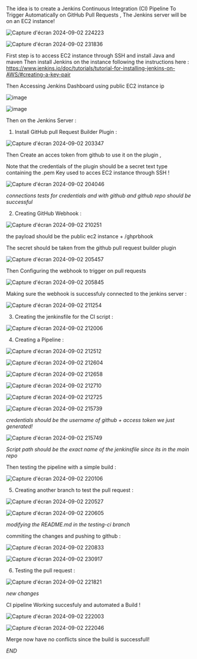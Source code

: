 The idea is to create a Jenkins Continuous Integration (CI) Pipeline To Trigger Automatically on GitHub Pull Requests , The Jenkins server will be on an EC2 instance! 

![Capture d'écran 2024-09-02 224223](https://github.com/user-attachments/assets/c2055c1a-7075-4697-9219-81dc36ddaf46)

![Capture d'écran 2024-09-02 231836](https://github.com/user-attachments/assets/87dd8cd3-91ef-4e81-a53e-37bcfe17a271)

First step is to access EC2 instance through SSH and install Java and maven 
Then install Jenkins on the instance following the instructions here : https://www.jenkins.io/doc/tutorials/tutorial-for-installing-jenkins-on-AWS/#creating-a-key-pair

Then Accessing Jenkins Dashboard using public EC2 instance ip 

![image](https://github.com/user-attachments/assets/49a87a92-1580-4e29-ac9b-1f60e6654a73)

![image](https://github.com/user-attachments/assets/a2df9e5c-7c54-4aa3-a54d-5a6b3203037f)


Then on the Jenkins Server : 
1) Install GitHub pull Request Builder Plugin : 

![Capture d'écran 2024-09-02 203347](https://github.com/user-attachments/assets/f69ab40b-7dfc-4f69-bed2-a5b51c014111)

Then Create an acces token from github to use it on the plugin , 

Note that the credentials of the plugin should be a secret text type containing the .pem Key used to acces EC2 instance through SSH !

![Capture d'écran 2024-09-02 204046](https://github.com/user-attachments/assets/ac4b1a12-6264-4429-a827-347aff69f700)

*connections tests for credentials and  with github and github repo should be successful*

2) Creating GitHub Webhook :

![Capture d'écran 2024-09-02 210251](https://github.com/user-attachments/assets/5320b44d-eb4f-4d71-9d8d-8da06829b4c0)

the payload should be the public ec2 instance + /ghprbhook

The secret should be taken from the github pull request builder plugin 

![Capture d'écran 2024-09-02 205457](https://github.com/user-attachments/assets/219f3ce4-4fcd-4ad0-8b95-80836257fd11)

Then Configuring the webhook to trigger on pull requests

![Capture d'écran 2024-09-02 205845](https://github.com/user-attachments/assets/c9c48375-d0d5-4069-8052-0bb845795a9a)

Making sure the webhook is successfuly connected to the jenkins server : 

![Capture d'écran 2024-09-02 211254](https://github.com/user-attachments/assets/624ece63-77a4-4586-9202-2f1879c65627)

3) Creating the jenkinsfile for the CI script :

![Capture d'écran 2024-09-02 212006](https://github.com/user-attachments/assets/b787a285-693a-49ee-a4f7-fb59d1e5fe4b)

4) Creating a Pipeline :

![Capture d'écran 2024-09-02 212512](https://github.com/user-attachments/assets/ca459f0c-7cb9-4506-9c3d-764d17fb7e13)

![Capture d'écran 2024-09-02 212604](https://github.com/user-attachments/assets/7bb31339-7077-4954-a6a2-ee8a83845641)

![Capture d'écran 2024-09-02 212658](https://github.com/user-attachments/assets/6a30cc94-f2f0-499c-8a00-d479a2fba86a)

![Capture d'écran 2024-09-02 212710](https://github.com/user-attachments/assets/6bd18c3d-c687-4f68-84dd-a83cd810e599)

![Capture d'écran 2024-09-02 212725](https://github.com/user-attachments/assets/8d811977-d73d-419c-b128-0220a23c965e)

![Capture d'écran 2024-09-02 215739](https://github.com/user-attachments/assets/2768c6f9-8030-4676-8ae2-8a552af5ea45)

*credentials should be the username of github + access token we just generated!*

![Capture d'écran 2024-09-02 215749](https://github.com/user-attachments/assets/b9c4761d-5dc9-4891-a71d-fdaac153869a)

*Script path should be the exact name of the jenkinsfile since its in the main repo*

Then testing the pipeline with a simple build : 

![Capture d'écran 2024-09-02 220106](https://github.com/user-attachments/assets/dff01048-03bf-45ab-8464-41a58036db36)

5) Creating another branch to test the pull request :

![Capture d'écran 2024-09-02 220527](https://github.com/user-attachments/assets/0d9284b5-7faf-45ee-a7f9-45182f6a86e9)

![Capture d'écran 2024-09-02 220605](https://github.com/user-attachments/assets/a419f0f4-e4d0-4498-bdbf-e27f12628240)

*modifying the README.md in the testing-ci branch*

commiting the changes and pushing to github : 

![Capture d'écran 2024-09-02 220833](https://github.com/user-attachments/assets/fbe75034-0f36-44e5-939b-bbee5265a547)

![Capture d'écran 2024-09-02 230917](https://github.com/user-attachments/assets/de6b0fe3-d51d-4d8f-88a7-40ec5d2bce8b)

6) Testing the pull request :

![Capture d'écran 2024-09-02 221821](https://github.com/user-attachments/assets/04d36b7d-b46f-49eb-b65c-78a35b6f7433)

*new changes*

CI pipeline Working succesfuly and automated a Build !

![Capture d'écran 2024-09-02 222003](https://github.com/user-attachments/assets/b7c2b88f-0ed3-4365-a1e5-27af380b462b)

![Capture d'écran 2024-09-02 222046](https://github.com/user-attachments/assets/96563851-ea54-49b6-91e8-45078870e0b0)

Merge now have no conflicts since the build is successfull!


*END*

